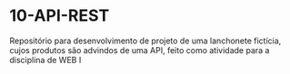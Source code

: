# 10-API-REST
Repositório para desenvolvimento de projeto de uma lanchonete fictícia, cujos produtos são advindos de uma API, feito como atividade para a disciplina de WEB I
